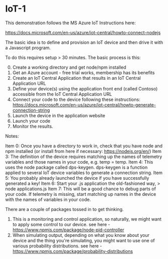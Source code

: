 # IoT-1
This demonstration follows the MS Azure IoT Instructions here:

https://docs.microsoft.com/en-us/azure/iot-central/howto-connect-nodejs

The basic idea is to define and provision an IoT device and then drive it with a Javascript program.

To do this requires setup > 30 minutes.  The basic process is this:

0. Create a working directory and get node/npm installed
1. Get an Azure account - free trial works, membership has its benefits
2. Create an IoT Central Application that results in an IoT Central Application URL
3. Define your device(s) using the application front end (called Contoso) accessible from the IoT Central Application URL
4. Connect your code to the device following these instructions: https://docs.microsoft.com/en-us/azure/iot-central/howto-generate-connection-string
5. Launch the device in the application website
6. Launch your code
7. Monitor the results.

Notes:

Item 0: Once you have a directory to work in, check that you have node and npm installed (or install from here if necessary: https://nodejs.org/en/)
Item 3: The definition of the device requires matching up the names of telemetry variables and those names in your code, e.g. temp = temp.
Item 4: This uses the node package called dps-keygen.  dps-keygen is a function applied to several IoT device variables to generate a connection string.
Item 5: You probably already launched the device if you have successfully generated a key!
Item 6: Start your .js application the old-fashioned way, > node applications.js
Item 7: This will be a good chance to debug parts of your code.  If telemetry is missing, start matching up names in the device with the names of variables in your code.

There are a couple of packages tossed in to get thinking.

1. This is a monitoring and control application, so naturally, we might want to apply some control to our device.
    see here - https://www.npmjs.com/package/node-pid-controller
2. When simulating output, depending on what you know about your device and the thing you're simulating, you might want to use one of various probability distributions.
    see here - https://www.npmjs.com/package/probability-distributions

